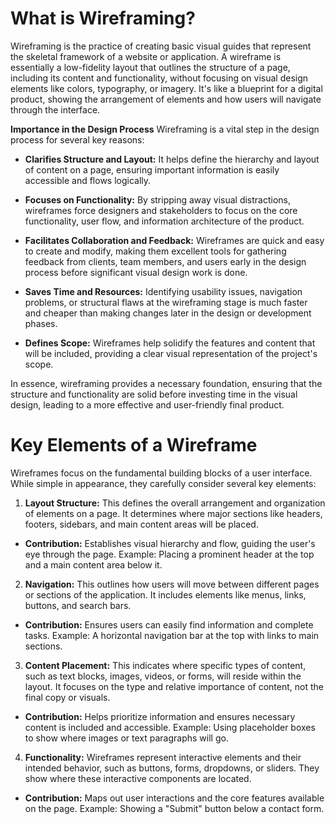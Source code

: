 # What is Wireframing?
Wireframing is the practice of creating basic visual guides that represent the skeletal framework of a website or application. A wireframe is essentially a low-fidelity layout that outlines the structure of a page, including its content and functionality, without focusing on visual design elements like colors, typography, or imagery. It's like a blueprint for a digital product, showing the arrangement of elements and how users will navigate through the interface.

**Importance in the Design Process**
Wireframing is a vital step in the design process for several key reasons:

* **Clarifies Structure and Layout:** It helps define the hierarchy and layout of content on a page, ensuring important information is easily accessible and flows logically.

* **Focuses on Functionality:** By stripping away visual distractions, wireframes force designers and stakeholders to focus on the core functionality, user flow, and information architecture of the product.

* **Facilitates Collaboration and Feedback:** Wireframes are quick and easy to create and modify, making them excellent tools for gathering feedback from clients, team members, and users early in the design process before significant visual design work is done.

* **Saves Time and Resources:** Identifying usability issues, navigation problems, or structural flaws at the wireframing stage is much faster and cheaper than making changes later in the design or development phases.

* **Defines Scope:** Wireframes help solidify the features and content that will be included, providing a clear visual representation of the project's scope.

In essence, wireframing provides a necessary foundation, ensuring that the structure and functionality are solid before investing time in the visual design, leading to a more effective and user-friendly final product.

# Key Elements of a Wireframe
Wireframes focus on the fundamental building blocks of a user interface. While simple in appearance, they carefully consider several key elements:

1. **Layout Structure:** This defines the overall arrangement and organization of elements on a page. It determines where major sections like headers, footers, sidebars, and main content areas will be placed.

* **Contribution:** Establishes visual hierarchy and flow, guiding the user's eye through the page. Example: Placing a prominent header at the top and a main content area below it.

2. **Navigation:** This outlines how users will move between different pages or sections of the application. It includes elements like menus, links, buttons, and search bars.

* **Contribution:** Ensures users can easily find information and complete tasks. Example: A horizontal navigation bar at the top with links to main sections.

3. **Content Placement:** This indicates where specific types of content, such as text blocks, images, videos, or forms, will reside within the layout. It focuses on the type and relative importance of content, not the final copy or visuals.

* **Contribution:** Helps prioritize information and ensures necessary content is included and accessible. Example: Using placeholder boxes to show where images or text paragraphs will go.

4. **Functionality:** Wireframes represent interactive elements and their intended behavior, such as buttons, forms, dropdowns, or sliders. They show where these interactive components are located.

* **Contribution:** Maps out user interactions and the core features available on the page. Example: Showing a "Submit" button below a contact form.



